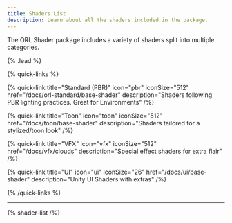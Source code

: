 ```yaml
---
title: Shaders List
description: Learn about all the shaders included in the package.
---
```


The ORL Shader package includes a variety of shaders split into multiple categories.

{% .lead %}

{% quick-links %}

{% quick-link title="Standard (PBR)" icon="pbr" iconSize="512" href="/docs/orl-standard/base-shader" description="Shaders following PBR lighting practices. Great for Environments" /%}

{% quick-link title="Toon" icon="toon" iconSize="512" href="/docs/toon/base-shader" description="Shaders tailored for a stylized/toon look" /%}

{% quick-link title="VFX" icon="vfx" iconSize="512" href="/docs/vfx/clouds" description="Special effect shaders for extra flair" /%}

{% quick-link title="UI" icon="ui" iconSize="26" href="/docs/ui/base-shader" description="Unity UI Shaders with extras" /%}

{% /quick-links %}

---

{% shader-list /%}